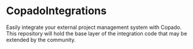 # CopadoIntegrations
Easily integrate your external project management system with Copado.  This repository will hold the base layer of the integration code that may be extended by the community.
